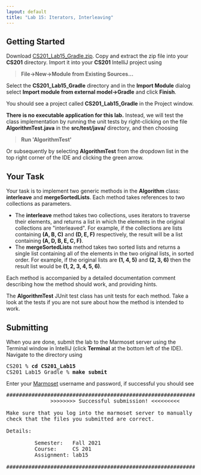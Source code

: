 ```yaml
---
layout: default
title: "Lab 15: Iterators, Interleaving"
---
```


## Getting Started

Download [CS201\_Lab15\_Gradle.zip](CS201_Lab15_Gradle.zip). Copy and extract the zip file into your **CS201** directory. Import it into your **CS201** IntelliJ project using

> **File&rarr;New&rarr;Module from Existing Sources...**

Select the **CS201\_Lab15\_Gradle** directory and in the **Import Module** dialog select **Import module from external model&rarr;Gradle** and click **Finish**.

You should see a project called **CS201\_Lab15\_Gradle** in the Project window.

**There is no executable application for this lab.** Instead, we will test the class implementation by running the unit tests by right-clicking on the file **AlgorithmTest.java** in the **src/test/java/** directory, and then choosing

> **Run 'AlgorithmTest'**

Or subsequently by selecting **AlgorithmTest** from the dropdown list in the top right corner of the IDE and clicking the green arrow.

## Your Task

Your task is to implement two generic methods in the **Algorithm** class: **interleave** and **mergeSortedLists**. Each method takes references to two collections as parameters.

-   The **interleave** method takes two collections, uses iterators to traverse their elements, and returns a list in which the elements in the original collections are "interleaved". For example, if the collections are lists containing **(A, B, C)** and **(D, E, F)** respectively, the result will be a list containing **(A, D, B, E, C, F)**.
-   The **mergeSortedLists** method takes two sorted lists and returns a single list containing all of the elements in the two original lists, in sorted order. For example, if the original lists are **(1, 4, 5)** and **(2, 3, 6)** then the result list would be **(1, 2, 3, 4, 5, 6)**.

Each method is accompanied by a detailed documentation comment describing how the method should work, and providing hints.

The **AlgorithmTest** JUnit test class has unit tests for each method. Take a look at the tests if you are not sure about how the method is intended to work.

## Submitting

When you are done, submit the lab to the Marmoset server using the Terminal window in IntelliJ (click **Terminal** at the bottom left of the IDE). Navigate to the directory using

<pre>
CS201 % <b>cd CS201_Lab15</b>
CS201_Lab15_Gradle % <b>make submit</b>
</pre>

Enter your [Marmoset](https://cs.ycp.edu/marmoset) username and password, if successful you should see

<pre>
######################################################################
              >>>>>>>> Successful submission! <<<<<<<<<

Make sure that you log into the marmoset server to manually
check that the files you submitted are correct.

Details:

         Semester:   Fall 2021
         Course:     CS 201
         Assignment: lab15

######################################################################
</pre>
